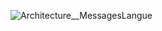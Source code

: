 ![Architecture__MessagesLangue](https://github.com/ryaddaoud21/Archi__Design/assets/65093859/a9c5555b-4c63-4490-8252-fdd5c83cd9ca)
